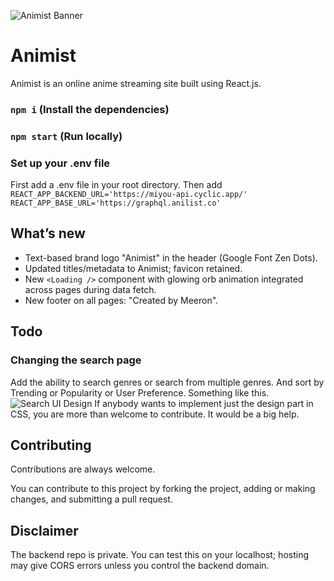 ![Animist Banner](https://user-images.githubusercontent.com/61660793/202897934-8656a581-a55a-47d7-9658-ee9e4f2295dc.png)

# Animist

Animist is an online anime streaming site built using React.js.

### `npm i` (Install the dependencies)

### `npm start` (Run locally)

### Set up your .env file

First add a .env file in your root directory. Then add <br />
`REACT_APP_BACKEND_URL='https://miyou-api.cyclic.app/' REACT_APP_BASE_URL='https://graphql.anilist.co'`

## What’s new

- Text-based brand logo "Animist" in the header (Google Font Zen Dots).
- Updated titles/metadata to Animist; favicon retained.
- New `<Loading />` component with glowing orb animation integrated across pages during data fetch.
- New footer on all pages: "Created by Meeron".

## Todo

### Changing the search page

Add the ability to search genres or search from multiple genres. And sort by Trending or Popularity or User Preference. Something like this.
![Search UI Design](https://user-images.githubusercontent.com/61660793/204035337-6258d5b1-e6ae-40b4-bfea-b216d0bfe321.png)
If anybody wants to implement just the design part in CSS, you are more than welcome to contribute. It would be a big help.

## Contributing

Contributions are always welcome.

You can contribute to this project by forking the project, adding or making changes, and submitting a pull request.

## Disclaimer

The backend repo is private. You can test this on your localhost; hosting may give CORS errors unless you control the backend domain.
